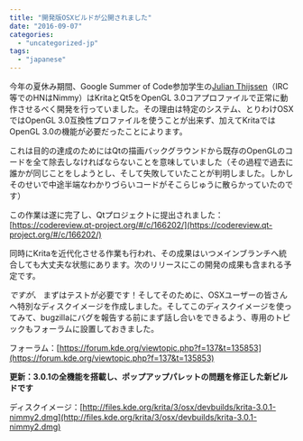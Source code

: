 ```yaml
---
title: "開発版OSXビルドが公開されました"
date: "2016-09-07"
categories: 
  - "uncategorized-jp"
tags: 
  - "japanese"
---
```


今年の夏休み期間、Google Summer of Code参加学生の[Julian Thijssen](http://kritadev.blogspot.nl/)（IRC等でのHNはNimmy）はKritaとQt5をOpenGL 3.0コアプロファイルで正常に動作させるべく開発を行っていました。その理由は特定のシステム、とりわけOSXではOpenGL 3.0互換性プロファイルを使うことが出来ず、加えてKritaではOpenGL 3.0の機能が必要だったことによります。

これは目的の達成のためにはQtの描画バックグラウンドから既存のOpenGLのコードを全て除去しなければならないことを意味していました（その過程で過去に誰かが同じことをしようとし、そして失敗していたことが判明しました。しかしそのせいで中途半端なわかりづらいコードがそこらじゅうに散らかっていたのです）

この作業は遂に完了し、Qtプロジェクトに提出されました：[https://codereview.qt-project.org/#/c/166202/](https://codereview.qt-project.org/#/c/166202/)

同時にKritaを近代化させる作業も行われ、その成果はいつメインブランチへ統合しても大丈夫な状態にあります。次のリリースにこの開発の成果も含まれる予定です。

_ですが、_ まずはテストが必要です！そしてそのために、OSXユーザーの皆さんへ特別なディスクイメージを作成しました。そしてこのディスクイメージを使ってみて、bugzillaにバグを報告する前にまず話し合いをできるよう、専用のトピックもフォーラムに設置しておきました。

フォーラム：[https://forum.kde.org/viewtopic.php?f=137&t=135853](https://forum.kde.org/viewtopic.php?f=137&t=135853)

**更新：3.0.1の全機能を搭載し、ポップアップパレットの問題を修正した新ビルドです**

ディスクイメージ：[http://files.kde.org/krita/3/osx/devbuilds/krita-3.0.1-nimmy2.dmg](http://files.kde.org/krita/3/osx/devbuilds/krita-3.0.1-nimmy2.dmg)

